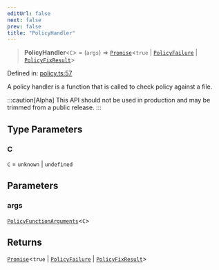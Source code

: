 ```yaml
---
editUrl: false
next: false
prev: false
title: "PolicyHandler"
---
```


> **PolicyHandler**\<`C`\> = (`args`) => [`Promise`](https://developer.mozilla.org/docs/Web/JavaScript/Reference/Global_Objects/Promise)\<`true` \| [`PolicyFailure`](/api/interfaces/policyfailure/) \| [`PolicyFixResult`](/api/interfaces/policyfixresult/)\>

Defined in: [policy.ts:57](https://github.com/tylerbutler/tools-monorepo/blob/main/packages/repopo/src/policy.ts#L57)

A policy handler is a function that is called to check policy against a file.

:::caution[Alpha]
This API should not be used in production and may be trimmed from a public release.
:::

## Type Parameters

### C

`C` = `unknown` \| `undefined`

## Parameters

### args

[`PolicyFunctionArguments`](/api/interfaces/policyfunctionarguments/)\<`C`\>

## Returns

[`Promise`](https://developer.mozilla.org/docs/Web/JavaScript/Reference/Global_Objects/Promise)\<`true` \| [`PolicyFailure`](/api/interfaces/policyfailure/) \| [`PolicyFixResult`](/api/interfaces/policyfixresult/)\>

